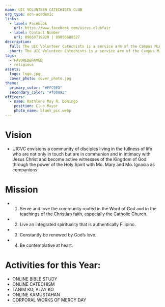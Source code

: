 ```yaml
---
name: UIC VOLUNTEER CATECHISTS CLUB
org_type: non-academic
links:
  - label: Facebook
    url: https://www.facebook.com/uicvc.clubfair
  - label: Contact Number
    url: 09669719929 | 09056688327
description:
  full: The UIC Volunteer Catechists is a service arm of the Campus Ministry whose primary function is to conduct catechesis to the community and to its members. Catechesis is the Church’s pastoral and missionary activity (CT18). Pope John Paul II describes Catechesis as “education in the faith... especially in the teaching of Christian doctrine imparted in an organic and systematic way with a view of initiating the hearers into the fullness of Christian life.” Organizing the UIC Volunteer Catechists is also part of the University’s response of the Church’s task for New Evangelization at the same time a response to the call of Pope Francis in his Apostolic Exhortation Evangelii Gaudium “encouraging the Christian faithful to embark upon a new chapter of evangelization marked by the joy of the Gospel”.
  short: The UIC Volunteer Catechists is a service arm of the Campus Ministry whose primary function is to conduct catechesis to the community and to its members.
tags:
  - FAVOREDBRAVED
  - religious
assets:
  logo: logo.jpg
  cover_photo: cover_photo.jpg
theme:
  primary_color: "#FFC9ED"
  secondary_color: "#f0b892"
officers:
  - name: Kathlene May R. Domingo
    position: Club Mayor
    photo_name: blank_pic.webp
---
```

# Vision
 - UICVC envisions a community of disciples living in the fullness of life who are not only in touch but are in communion and in intimacy with Jesus Christ and become active witnesses of the Kingdom of God through the power of the Holy Spirit with Mo. Mary and Mo. Ignacia as companions.

# Mission
 - 1. Serve and love the community rooted in the Word of God and in the teachings of the Christian faith, especially the Catholic Church.
 - 2. Live an integrated spirituality that is authentically
 Filipino.
 - 3. Constantly be renewed by God’s love.
 - 4. Be contemplative at heart.


# Activities for this Year:
 - ONLINE BIBLE STUDY
 - ONLINE CATECHISM
 - TANIM KO, ALAY KO
 - ONLINE KAMUSTAHAN
 - CORPORAL WORKS OF MERCY DAY
